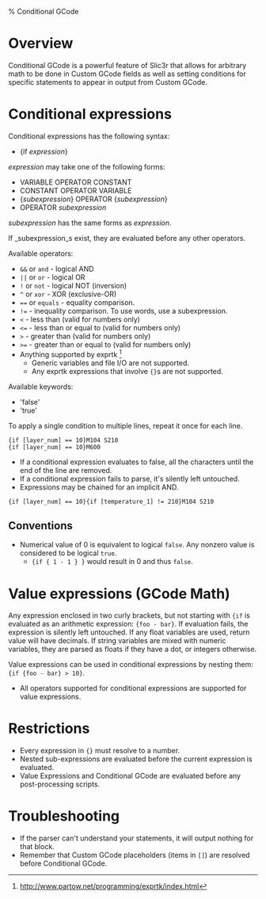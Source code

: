 % Conditional GCode

# Overview

Conditional GCode is a powerful feature of Slic3r that allows for arbitrary
math to be done in Custom GCode fields as well as setting conditions for specific statements to appear in output from Custom GCode.



# Conditional expressions

Conditional expressions has the following syntax:
* {if _expression_} 

_expression_ may take one of the following forms: 
* VARIABLE OPERATOR CONSTANT
* CONSTANT OPERATOR VARIABLE
* {_subexpression_} OPERATOR {_subexpression_}
* OPERATOR _subexpression_

_subexpression_ has the same forms as _expression_.

If _subexpression_s exist, they are evaluated before any other operators.

Available operators:
* `&&` or `and` - logical AND
* `||` or `or` - logical OR
* `!` or `not` - logical NOT (inversion)
* `^` or `xor` - XOR (exclusive-OR)
* `==` or `equals` - equality comparison. 
* `!=` - inequality comparison. To use words, use a subexpression.
* `<` - less than (valid for numbers only)
* `<=` - less than or equal to (valid for numbers only)
* `>` - greater than (valid for numbers only)
* `>=` - greater than or equal to (valid for numbers only)
* Anything supported by exprtk [^1]
    * Generic variables and file I/O are not supported.
    * Any exprtk expressions that involve `{}`s are not supported.

Available keywords:
* 'false'
* 'true'

To apply a single condition to multiple lines, repeat it once for each line.
````
{if [layer_num] == 10}M104 S210
{if [layer_num] == 10}M600
````


* If a conditional expression evaluates to false, all the characters until the end of the line are removed.
* If a conditional expression fails to parse, it's silently left untouched.
* Expressions may be chained for an implicit AND.
````
{if [layer_num] == 10}{if [temperature_1] != 210}M104 S210
````

## Conventions
* Numerical value of 0 is equivalent to logical `false`. Any nonzero value is considered to be logical `true`.
    * `{if { 1 - 1 } }` would result in 0 and thus `false`.

# Value expressions (GCode Math)

Any expression enclosed in two curly brackets, but not starting with `{if` is evaluated as an arithmetic expression: `{foo - bar}`.
If evaluation fails, the expression is silently left untouched.
If any float variables are used, return value will have decimals. If string variables are mixed with numeric variables, they are parsed as floats if they have a dot, or integers otherwise.

Value expressions can be used in conditional expressions by nesting them: `{if {foo - bar} > 10}`.

* All operators supported for conditional expressions are supported for value expressions.


# Restrictions

* Every expression in `{}` must resolve to a number.
* Nested sub-expressions are evaluated before the current expression is evaluated.
* Value Expressions and Conditional GCode are evaluated before any post-processing scripts.

# Troubleshooting

* If the parser can't understand your statements, it will output nothing for that block.
* Remember that Custom GCode placeholders (items in `[]`) are resolved before Conditional GCode.

[^1]: http://www.partow.net/programming/exprtk/index.html
